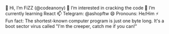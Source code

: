 👋 Hi, I’m FiZZ (@codeanony)
👀 I’m interested in cracking the code
🌱 I’m currently learning React
📫 Telegram: @ashopftw
😄 Pronouns: He/Him
⚡ Fun fact: The shortest-known computer program is just one byte long. It's a boot sector virus called "I'm the creeper, catch me if you can!"

<!---
codeanony/codeanony is a ✨ special ✨ repository because its `README.md` (this file) appears on your GitHub profile.
You can click the Preview link to take a look at your changes.
--->
